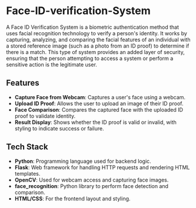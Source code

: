 # Face-ID-verification-System
A Face ID Verification System is a biometric authentication method that uses facial recognition technology to verify a person's identity. It works by capturing, analyzing, and comparing the facial features of an individual with a stored reference image (such as a photo from an ID proof) to determine if there is a match. This type of system provides an added layer of security, ensuring that the person attempting to access a system or perform a sensitive action is the legitimate user.

## Features

- **Capture Face from Webcam**: Captures a user's face using a webcam.
- **Upload ID Proof**: Allows the user to upload an image of their ID proof.
- **Face Comparison**: Compares the captured face with the uploaded ID proof to validate identity.
- **Result Display**: Shows whether the ID proof is valid or invalid, with styling to indicate success or failure.

## Tech Stack

- **Python**: Programming language used for backend logic.
- **Flask**: Web framework for handling HTTP requests and rendering HTML templates.
- **OpenCV**: Used for webcam access and capturing face images.
- **face_recognition**: Python library to perform face detection and comparison.
- **HTML/CSS**: For the frontend layout and styling.
